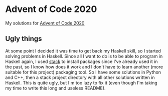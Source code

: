 # Advent of Code 2020
My solutions for [Advent of Code 2020](https://adventofcode.com/2020/)

## Ugly things
At some point I decided it was time to get back my Haskell skill, so I started
solving problems in Haskell. Since all I want to do is to be able to program in
Haskell again, I used [stack](https://docs.haskellstack.org/en/stable/README/)
to install packages since I've already used it in the past, so I know how does
it work and I don't have to learn another (more suitable for this project)
packaging tool.
So I have some solutions in Python and C++, then a stack project directory with
all other solutions written in Haskell. This is quite ugly, but I'm too lazy
to fix it (even though I'm taking my time to write this long and useless
README).
